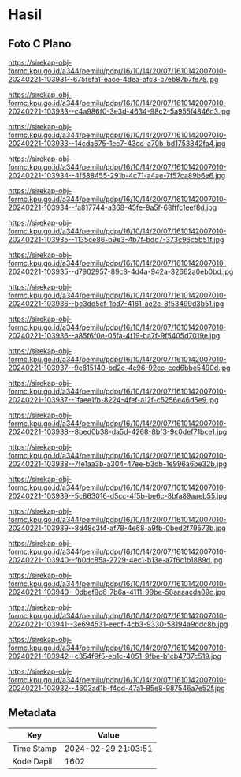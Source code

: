 # Hasil

## Foto C Plano

https://sirekap-obj-formc.kpu.go.id/a344/pemilu/pdpr/16/10/14/20/07/1610142007010-20240221-103931--675fefa1-eace-4dea-afc3-c7eb87b7fe75.jpg

https://sirekap-obj-formc.kpu.go.id/a344/pemilu/pdpr/16/10/14/20/07/1610142007010-20240221-103933--c4a986f0-3e3d-4634-98c2-5a955f4846c3.jpg

https://sirekap-obj-formc.kpu.go.id/a344/pemilu/pdpr/16/10/14/20/07/1610142007010-20240221-103933--14cda675-1ec7-43cd-a70b-bd1753842fa4.jpg

https://sirekap-obj-formc.kpu.go.id/a344/pemilu/pdpr/16/10/14/20/07/1610142007010-20240221-103934--4f588455-291b-4c71-a4ae-7f57ca89b6e6.jpg

https://sirekap-obj-formc.kpu.go.id/a344/pemilu/pdpr/16/10/14/20/07/1610142007010-20240221-103934--fa817744-a368-45fe-9a5f-68fffc1eef8d.jpg

https://sirekap-obj-formc.kpu.go.id/a344/pemilu/pdpr/16/10/14/20/07/1610142007010-20240221-103935--1135ce86-b9e3-4b7f-bdd7-373c96c5b51f.jpg

https://sirekap-obj-formc.kpu.go.id/a344/pemilu/pdpr/16/10/14/20/07/1610142007010-20240221-103935--d7902957-89c8-4d4a-942a-32662a0eb0bd.jpg

https://sirekap-obj-formc.kpu.go.id/a344/pemilu/pdpr/16/10/14/20/07/1610142007010-20240221-103936--bc3dd5cf-1bd7-4161-ae2c-8f53499d3b51.jpg

https://sirekap-obj-formc.kpu.go.id/a344/pemilu/pdpr/16/10/14/20/07/1610142007010-20240221-103936--a85f6f0e-05fa-4f19-ba7f-9f5405d7019e.jpg

https://sirekap-obj-formc.kpu.go.id/a344/pemilu/pdpr/16/10/14/20/07/1610142007010-20240221-103937--9c815140-bd2e-4c96-92ec-ced6bbe5490d.jpg

https://sirekap-obj-formc.kpu.go.id/a344/pemilu/pdpr/16/10/14/20/07/1610142007010-20240221-103937--1faee1fb-8224-4fef-a12f-c5256e46d5e9.jpg

https://sirekap-obj-formc.kpu.go.id/a344/pemilu/pdpr/16/10/14/20/07/1610142007010-20240221-103938--8bed0b38-da5d-4268-8bf3-9c0def71bce1.jpg

https://sirekap-obj-formc.kpu.go.id/a344/pemilu/pdpr/16/10/14/20/07/1610142007010-20240221-103938--7fe1aa3b-a304-47ee-b3db-1e996a6be32b.jpg

https://sirekap-obj-formc.kpu.go.id/a344/pemilu/pdpr/16/10/14/20/07/1610142007010-20240221-103939--5c863016-d5cc-4f5b-be6c-8bfa89aaeb55.jpg

https://sirekap-obj-formc.kpu.go.id/a344/pemilu/pdpr/16/10/14/20/07/1610142007010-20240221-103939--8d48c3f4-af78-4e68-a9fb-0bed2f79573b.jpg

https://sirekap-obj-formc.kpu.go.id/a344/pemilu/pdpr/16/10/14/20/07/1610142007010-20240221-103940--fb0dc85a-2729-4ec1-b13e-a7f6c1b1889d.jpg

https://sirekap-obj-formc.kpu.go.id/a344/pemilu/pdpr/16/10/14/20/07/1610142007010-20240221-103940--0dbef9c6-7b6a-4111-99be-58aaaacda09c.jpg

https://sirekap-obj-formc.kpu.go.id/a344/pemilu/pdpr/16/10/14/20/07/1610142007010-20240221-103941--3e694531-eedf-4cb3-9330-58194a9ddc8b.jpg

https://sirekap-obj-formc.kpu.go.id/a344/pemilu/pdpr/16/10/14/20/07/1610142007010-20240221-103942--c354f9f5-eb1c-4051-9fbe-b1cb4737c519.jpg

https://sirekap-obj-formc.kpu.go.id/a344/pemilu/pdpr/16/10/14/20/07/1610142007010-20240221-103932--4603ad1b-f4dd-47a1-85e8-987546a7e52f.jpg


## Metadata

| Key        | Value               |
| ---------- | ------------------- |
| Time Stamp | 2024-02-29 21:03:51 |
| Kode Dapil | 1602                |



